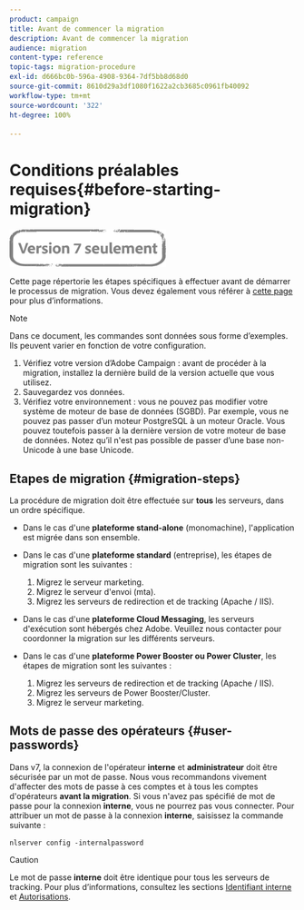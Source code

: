 ```yaml
---
product: campaign
title: Avant de commencer la migration
description: Avant de commencer la migration
audience: migration
content-type: reference
topic-tags: migration-procedure
exl-id: d666bc0b-596a-4908-9364-7df5bb8d68d0
source-git-commit: 8610d29a3df1080f1622a2cb3685c0961fb40092
workflow-type: tm+mt
source-wordcount: '322'
ht-degree: 100%

---
```


# Conditions préalables requises{#before-starting-migration}

![](../../assets/v7-only.svg)

Cette page répertorie les étapes spécifiques à effectuer avant de démarrer le processus de migration. Vous devez également vous référer à [cette page](about-migration.md) pour plus d’informations.

>[!NOTE]
>
>Dans ce document, les commandes sont données sous forme d’exemples. Ils peuvent varier en fonction de votre configuration.

1. Vérifiez votre version d’Adobe Campaign : avant de procéder à la migration, installez la dernière build de la version actuelle que vous utilisez.
1. Sauvegardez vos données.
1. Vérifiez votre environnement : vous ne pouvez pas modifier votre système de moteur de base de données (SGBD). Par exemple, vous ne pouvez pas passer d’un moteur PostgreSQL à un moteur Oracle. Vous pouvez toutefois passer à la dernière version de votre moteur de base de données. Notez qu’il n&#39;est pas possible de passer d’une base non-Unicode à une base Unicode.

## Etapes de migration {#migration-steps}

La procédure de migration doit être effectuée sur **tous** les serveurs, dans un ordre spécifique.

* Dans le cas d&#39;une **plateforme stand-alone** (monomachine), l&#39;application est migrée dans son ensemble.
* Dans le cas d&#39;une **plateforme standard** (entreprise), les étapes de migration sont les suivantes :

   1. Migrez le serveur marketing.
   1. Migrez le serveur d&#39;envoi (mta).
   1. Migrez les serveurs de redirection et de tracking (Apache / IIS).

* Dans le cas d&#39;une **plateforme Cloud Messaging**, les serveurs d&#39;exécution sont hébergés chez Adobe. Veuillez nous contacter pour coordonner la migration sur les différents serveurs.
* Dans le cas d&#39;une **plateforme Power Booster ou Power Cluster**, les étapes de migration sont les suivantes :

   1. Migrez les serveurs de redirection et de tracking (Apache / IIS).
   1. Migrez les serveurs de Power Booster/Cluster.
   1. Migrez le serveur marketing.

## Mots de passe des opérateurs {#user-passwords}

Dans v7, la connexion de l&#39;opérateur **interne** et **administrateur** doit être sécurisée par un mot de passe. Nous vous recommandons vivement d&#39;affecter des mots de passe à ces comptes et à tous les comptes d&#39;opérateurs **avant la migration**. Si vous n&#39;avez pas spécifié de mot de passe pour la connexion **interne**, vous ne pourrez pas vous connecter. Pour attribuer un mot de passe à la connexion **interne**, saisissez la commande suivante :

```
nlserver config -internalpassword
```

>[!CAUTION]
>
>Le mot de passe **interne** doit être identique pour tous les serveurs de tracking. Pour plus d’informations, consultez les sections [Identifiant interne](../../installation/using/configuring-campaign-server.md#internal-identifier) et [Autorisations](../../platform/using/access-management.md).
